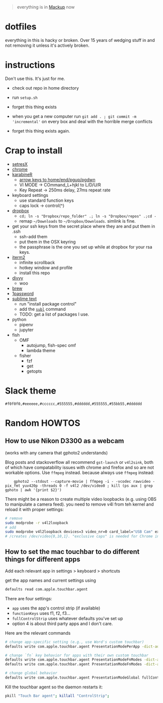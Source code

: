 
> everything is in [Mackup](https://github.com/lra/mackup) now

dotfiles
========

everything in this is hacky or broken. Over 15 years of wedging stuff in and not removing it unless it's actively broken.


instructions
========

Don't use this. It's just for me.

 - check out repo in home directory
 - run `setup.sh`
 - forget this thing exists

 - when you get a new computer run `git add . ; git commit -m 'incremental'` on every box and deal with the horrible merge conflicts
 - forget this thing exists again.


Crap to install
===============

 - [setresX](https://www.sendspace.com/file/mef6sk)
 - [chrome](http://google.com)
 - [karabineR](https://pqrs.org/osx/karabiner/)
   - [arrow keys to home/end/pgup/pgdwn](https://www.dropbox.com/home/documents/Karabiner?preview=private.xml)
   - VI MODE -> COmmand_L+hjkl to L/D/U/R
   - Key Repeat -> 250ms delay, 27ms repeat rate
 - keyboard settings
   - use standard function keys
   - caps lock -> control(^)
 - [dropbox](http://dropbox.com)
   - `cd; ln -s "Dropbox/repo_folder" .; ln -s "Dropbox/repos" .;cd -`
   - remap `~/Downloads` to `~/Dropbox/Downloads`. simlink is fine.
 - get your ssh keys from the secret place where they are and put them in .ssh
   - ssh-add them
   - put them in the OSX keyring
   - the passphrase is the one you set up while at dropbox for your rsa keys.
 - [iterm2](https://www.iterm2.com/downloads.html)
   - infinite scrollback
   - hotkey window and profile
   - install this repo
 - [divvy](https://itunes.apple.com/us/app/divvy-window-manager/id413857545?mt=12)
   - woo
 - [brew](brew.sh)
 - [1password](https://agilebits.com/downloads)
 - [sublime text](https://www.sublimetext.com/)
   - run "install package control"
   - add the [`subl`](https://www.sublimetext.com/docs/2/osx_command_line.html) command
   - TODO: get a list of packages I use.
 - python
   - pipenv
   - jupyter
 - fish
   - OMF
     - autojump, fish-spec omf
     - lambda theme
   - fisher
     - fzf
     - get
     - getopts
   
# Slack theme

```
#f0f0f0,#eeeeee,#cccccc,#555555,#dddddd,#555555,#55bb55,#dddddd
```



Random HOWTOS
=========

How to use Nikon D3300 as a webcam
-----------
(works with any camera that gphoto2 understands)

Blog posts and stackoverflow all recommend `gst-launch` or `v4l2sink`, both of which have compatability issues with chrome and firefox and so are not workable options. Use `ffmpeg` instead. because always use `ffmpeg` instead:

```fish
    gphoto2 --stdout --capture-movie | ffmpeg -i - -vcodec rawvideo -pix_fmt yuv420p -threads 0 -f v4l2 /dev/video0 ; kill (ps aux | grep gphoto | awk '{print $2}')
```

There might be a reason to create multiple video loopbacks (e.g. using OBS to manipulate a camera feed). you need to remove v4l from teh kernel and reload it with proper settings: 

```bash
# remove
sudo modprobe -r v4l2loopback 
# add
sudo modprobe v4l2loopback devices=3 video_nr=0 card_label="USB Cam" exclusive_caps=1  video_nr=10 card_label="OBS Cam" exclusive_caps=1 
# /creates /dev/video{0,10,1}. "exclusive caps" is needed for Chrome interop. no idea why.
```

How to set the mac touchbar to do different things for different apps
------------------
Add each relevant app in settings > keyboard > shortcuts

get the app names and current settings using
```bash
defaults read com.apple.touchbar.agent
```

There are four settings: 
- `app` uses the app's control strip (if available)
- `functionKeys` uses f1, f2, f3...
- `fullControlStrip` uses whatever defaults you've set up
- option 4 is about third party apps and I don't care.

Here are the relevant commands
```bash
# change app-specific setting (e.g., use Word's custom touchbar)
defaults write com.apple.touchbar.agent PresentationModePerApp -dict-add com.microsoft.Word app

# change `fn` key behavior for apps with their own custom touchbar
defaults write com.apple.touchbar.agent PresentationModeFnModes -dict-add appWithControlStrip app
defaults write com.apple.touchbar.agent PresentationModeFnModes -dict-add fullControlStrip functionKeys

# change global behavior
defaults write com.apple.touchbar.agent PresentationModeGlobal fullControlStrip
```

Kill the touchbar agent so the daemon restarts it:
```bash
pkill "Touch Bar agent"; killall "ControlStrip";
```
